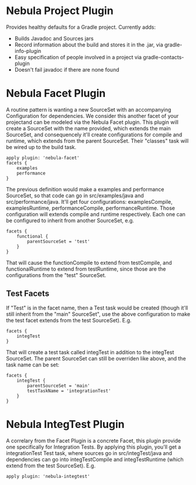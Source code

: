 Nebula Project Plugin
=====================
Provides healthy defaults for a Gradle project. Currently adds:

* Builds Javadoc and Sources jars
* Record information about the build and stores it in the .jar, via gradle-info-plugin
* Easy specification of people involved in a project via gradle-contacts-plugin
* Doesn't fail javadoc if there are none found

Nebula Facet Plugin
=======================
A routine pattern is wanting a new SourceSet with an accompanying Configuration for dependencies. We consider this another facet of your projectand can be modeled via the Nebula Facet plugin. This plugin will create a SourceSet with the name provided, which extends the main SourceSet, and consequencely it'll create configurations for compile and runtime, which extends from the parent SourceSet. Their "classes" task will be wired up to the build task. 

    apply plugin: 'nebula-facet'
    facets {
        examples
        performance
    }

The previous definition would make a examples and performance SourceSet, so that code can go in src/examples/java and src/performance/java. It'll get four configurations: examplesCompile, examplesRuntime, performanceCompile, performanceRuntime. Those configuration will extends compile and runtime respectively. Each one can be configured to inherit from another SourceSet, e.g.

    facets {
        functional {
            parentSourceSet = 'test'
        }
    }

That will cause the functionCompile to extend from testCompile, and functionalRuntime to extend from testRuntime, since those are the configurations from the "test" SourceSet.  

Test Facets
--------------

If "Test" is in the facet name, then a Test task would be created (though it'll still inherit from the "main" SourceSet", use the above configuration to make the test facet extends from the test SourceSet). E.g.

    facets {
        integTest
    }

That will create a test task called integTest in addition to the integTest SourceSet. The parent SourceSet can still be overriden like above, and the task name can be set:

    facets {
        integTest {
            parentSourceSet = 'main'
            testTaskName = 'integrationTest'
        }
    }

Nebula IntegTest Plugin
=======================
A correlary from the Facet Plugin is a concrete Facet, this plugin provide one specifically for Integration Tests. By applying this plugin, you'll get a integrationTest Test task, where sources go in src/integTest/java and dependencies can go into integTestCompile and integTestRuntime (which extend from the test SourceSet). E.g.

    apply plugin: 'nebula-integtest'



